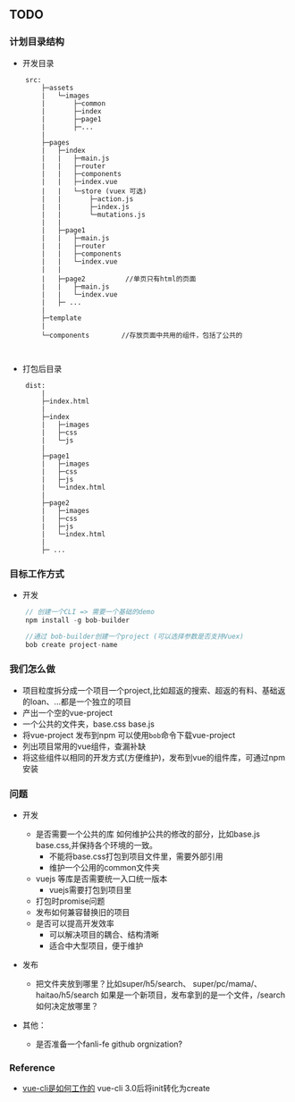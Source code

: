## TODO

### 计划目录结构
- 开发目录
```
    src: 
        ├─assets
        |   └─images
        |       ├─common
        |       ├─index
        |       ├─page1
        |       ├─...
        |
        ├─pages
        |   ├─index
        |   |   ├─main.js
        |   |   ├─router
        |   |   ├─components
        |   |   ├─index.vue
        |   |   └─store (vuex 可选)
        |   |       ├─action.js
        |   |       ├─index.js
        |   |       └─mutations.js
        |   |
        |   ├─page1
        |   |   ├─main.js
        |   |   ├─router
        |   |   ├─components
        |   |   └─index.vue
        |   |
        |   ├─page2          //单页只有html的页面
        |   |   ├─main.js
        |   |   └─index.vue
        |   ├─ ...
        |
        ├─template
        |
        └─components        //存放页面中共用的组件，包括了公共的
        
 
```
- 打包后目录
```
    dist:
        |
        ├─index.html
        |
        ├─index
        |   ├─images
        |   ├─css
        |   └─js 
        |
        ├─page1
        |   ├─images
        |   ├─css
        |   ├─js
        |   └─index.html
        |
        ├─page2
        |   ├─images
        |   ├─css
        |   ├─js
        |   └─index.html
        |
        ├─ ...
```

### 目标工作方式

- 开发

``` javascript
    // 创建一个CLI => 需要一个基础的demo
    npm install -g bob-builder

    //通过 bob-builder创建一个project (可以选择参数是否支持Vuex)
    bob create project-name

```

### 我们怎么做
- 项目粒度拆分成一个项目一个project,比如超返的搜索、超返的有料、基础返的loan、...都是一个独立的项目
- 产出一个空的vue-project
- 一个公共的文件夹，base.css base.js 
- 将vue-project 发布到npm 可以使用`bob`命令下载vue-project  
- 列出项目常用的vue组件，查漏补缺
- 将这些组件以相同的开发方式(方便维护)，发布到vue的组件库，可通过npm 安装

### 问题
- 开发
    - 是否需要一个公共的库 如何维护公共的修改的部分，比如base.js base.css,并保持各个环境的一致。
        - 不能将base.css打包到项目文件里，需要外部引用
        - 维护一个公用的common文件夹
    - vuejs 等库是否需要统一入口统一版本
        - vuejs需要打包到项目里
    - 打包时promise问题
    - 发布如何兼容替换旧的项目
    - 是否可以提高开发效率
        - 可以解决项目的耦合、结构清晰
        - 适合中大型项目，便于维护 

- 发布
    - 把文件夹放到哪里？比如super/h5/search、 super/pc/mama/、 haitao/h5/search 如果是一个新项目，发布拿到的是一个文件，/search如何决定放哪里？

- 其他：
    - 是否准备一个fanli-fe github orgnization?


### Reference
 - [vue-cli是如何工作的](https://segmentfault.com/a/1190000009803941)
  vue-cli 3.0后将init转化为create 

